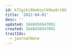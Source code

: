 ```yaml
---
id: k71giki9be6zylk9ey0ri6h
title: '2022-04-02'
desc: ''
updated: 1648456947091
created: 1648456947091
traitIds:
  - journalNote
---
```



